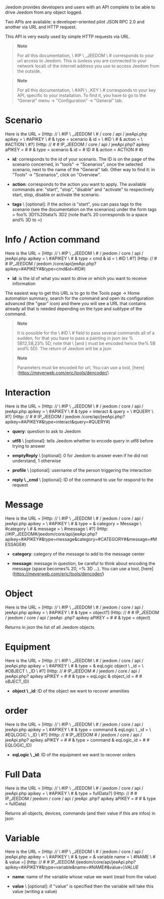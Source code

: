 Jeedom provides developers and users with an API
complete to be able to drive Jeedom from any object
logged.

Two APIs are available: a developer-oriented pilot
JSON RPC 2.0 and another via URL and HTTP request.

This API is very easily used by simple HTTP requests via
URL.

> **Note**
>
> For all this documentation, \ #IP \ _JEEDOM \ # corresponds to your url
> access to Jeedom. This is (unless you are connected to your network
> local) of the internet address you use to access Jeedom
> from the outside.

> **Note**
>
> For all this documentation, \ #API \ _KEY \ # corresponds to your key
> API, specific to your installation. To find it, you have to go to
> the "General" menu → "Configuration" → "General" tab.

Scenario
========

Here is the URL =
[Http: // \ #IP \ _JEEDOM \ # / core / api / jeeApi.php apikey = \ #APIKEY \ # & type = scenario & id = \ #ID \ # & action = \ #ACTION \ #?] (Http: // # # IP_JEEDOM / core / api / jeeApi.php? apikey aPIKEY = # # & type = scenario & id = # ID # & action = ACTION # #)

-   **id**: corresponds to the id of your scenario. The ID is on the
    page of the scenario concerned, in "tools" → "Scenarios", once the
    selected scenario, next to the name of the "General" tab. Other
    way to find it: in "Tools" → "Scenarios", click on
    "Overview".

-   **action**: corresponds to the action you want to apply. The
    available commands are: "start", "stop", "disable" and
    "activate" to respectively start, stop, disable or
    activate the scenario.

-   **tags** \ [optional]: if the action is "start", you can pass
    tags to the scenario (see the documentation on the scenarios) under
    the form tags = foo% 3D1%20tata% 3D2 (note that% 20 corresponds to a
    space and% 3D to =)

Info / Action command
====================

Here is the URL =
[Http: // \ #IP \ _JEEDOM \ # / jeedom / core / api / jeeApi.php apikey = \ #APIKEY \ # & type = cmd & id = \ #ID \ #?] (Http: // # # IP_JEEDOM / jeedom /core/api/jeeApi.php?apikey=#APIKEY#&type=cmd&id=#ID#)

-   **id**: is the id of what you want to drive or which
    you want to receive information

The easiest way to get this URL is to go to the Tools page →
Home automation summary, search for the command and open its configuration
advanced (the "gear" icon) and there you will see a URL that contains
already all that is needed depending on the type and subtype of the
command.

> **Note**
>
> It is possible for the \ #ID \ # field to pass several commands
> all of a sudden, for that you have to pass a painting in json (ex
>% 5B12,58,23% 5D, note that \ [and \] must be encoded hence the% 5B
> and% 5D). The return of Jeedom will be a json

> **Note**
>
> Parameters must be encoded for url, You can use
> a tool, [here] (https://meyerweb.com/eric/tools/dencoder/)

Interaction
===========

Here is the URL =
[Http: // \ #IP \ _JEEDOM \ # / jeedom / core / api / jeeApi.php apikey = \ #APIKEY \ # & type = interact & query = \ #QUERY \ #?] (Http: // # # IP_JEEDOM / jeedom /core/api/jeeApi.php?apikey=#APIKEY#&type=interact&query=#QUERY#)

-   **query**: question to ask to Jeedom

-   **utf8** \ [optional]: tells Jeedom whether to encode query
    in utf8 before trying to answer

-   **emptyReply** \ [optional]: 0 for Jeedom to answer even if he
    did not understand, 1 otherwise

-   **profile** \ [optional]: username of the person
    triggering the interaction

-   **reply \ _cmd** \ [optional]: ID of the command to use for
    respond to the request

Message
=======

Here is the URL =
[Http: // \ #IP \ _JEEDOM \ # / jeedom / core / api / jeeApi.php apikey = \ #APIKEY \ # & type = & category = Message \ #category \ # & message = \ #message \ #?] (Http: //#IP_JEEDOM#/jeedom/core/api/jeeApi.php?apikey=#APIKEY#&type=message&category=#CATEGORY#&message=#MESSAGE#)

-   **category**: category of the message to add to the message center

-   **message**: message in question, be careful to think about encoding
    the message (space becomes% 20, =% 3D ...). You can use a
    tool, [here] (https://meyerweb.com/eric/tools/dencoder/)

Object
=====

Here is the URL =
[Http: // \ #IP \ _JEEDOM \ # / jeedom / core / api / jeeApi.php apikey = \ #APIKEY \ # & type = object?] (Http: // # # IP_JEEDOM / jeedom / core / api / jeeApi .php? apikey aPIKEY = # # & type = object)

Returns in json the list of all Jeedom objects

Equipment
==========

Here is the URL =
[Http: // \ #IP \ _JEEDOM \ # / jeedom / core / api / jeeApi.php apikey = \ #APIKEY \ # & type = & eqLogic object \ _id = \ #OBJECT \ _ID \ #?] (Http: // # IP_JEEDOM # / jeedom / core / api / jeeApi.php? apikey aPIKEY = # # & type = eqLogic & object_id = # # oBJECT_ID)

-   **object \ _id**: ID of the object we want to recover
    amenities

order
========

Here is the URL =
[Http: // \ #IP \ _JEEDOM \ # / jeedom / core / api / jeeApi.php apikey = \ #APIKEY \ # & type = command & eqLogic \ _id = \ #EQLOGIC \ _ID \ #?] (Http: // # IP_JEEDOM # / jeedom / core / api / jeeApi.php? apikey aPIKEY = # # & type = command & eqLogic_id = # # EQLOGIC_ID)

-   **eqLogic \ _id**: ID of the equipment we want to recover
    orders

Full Data
=========

Here is the URL =
[Http: // \ #IP \ _JEEDOM \ # / jeedom / core / api / jeeApi.php apikey = \ #APIKEY \ # & type = fullData?] (Http: // # # IP_JEEDOM / jeedom / core / api / jeeApi .php? apikey aPIKEY = # # & type = fullData)

Returns all objects, devices, commands (and their value if this
are infos) in json

Variable
========

Here is the URL =
[Http: // \ #IP \ _JEEDOM \ # / jeedom / core / api / jeeApi.php apikey = \ #APIKEY \ # & type = & variable name = \ #NAME \ # & value =] (http: // # # IP_JEEDOM /jeedom/core/api/jeeApi.php?apikey=#APIKEY#&type=variable&name=#NAME#&value=)*VALUE*

-   **name**: name of the variable whose value we want (read from
    the value)

-   **value** \ [optional]: if "value" is specified then the variable
    will take this value (writing a value)


